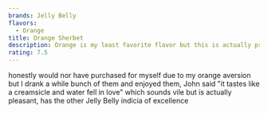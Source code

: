 ```yaml
---
brands: Jelly Belly
flavors:
  - Orange
title: Orange Sherbet
description: Orange is my least favorite flavor but this is actually pretty pleasant.
rating: 7.5
---
```

honestly would nor have purchased for myself due to my orange aversion but I drank a while bunch of them and enjoyed them, John said "it tastes like a creamsicle and water fell in love" which sounds vile but is actually pleasant, has the other Jelly Belly indicia of excellence